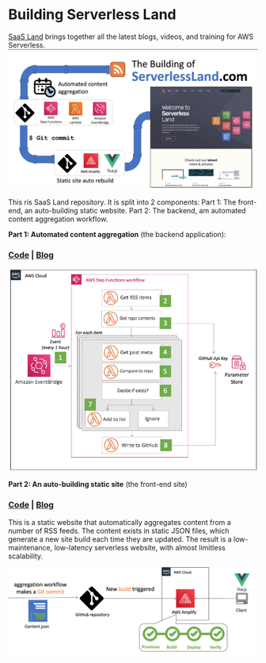 # Building Serverless Land

[SaaS Land](https://saasland.com) brings together all the latest blogs, videos, and training for AWS Serverless.
![SaaSLand](/resources/slandpipeline.png)


This ris SaaS Land repository. It is split into 2 components:
Part 1: The front-end, an auto-building static website.
Part 2: The backend, am automated content aggregation workflow.

**Part 1: Automated content aggregation** (the backend application):
### [Code](/backend) | [Blog](https://aws.amazon.com/blogs/compute/building-serverless-land-part-1-automating-content-aggregation/)

![backend](/resources/backend.png)

**Part 2: An auto-building static site** (the front-end site)
### [Code](/frontend) | [Blog](https://aws.amazon.com/blogs/compute/building-serverless-land-part-2-an-auto-building-static-site/) 

This is a static website that automatically aggregates content from a number of RSS feeds. The content exists in static JSON files, which generate a new site build each time they are updated. The result is a low-maintenance, low-latency serverless website, with almost limitless scalability.

![frontend](/resources/frontend.png)
